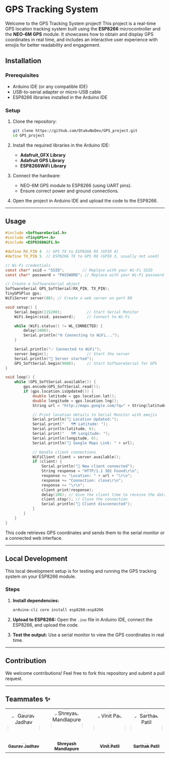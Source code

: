# GPS Tracking System

Welcome to the GPS Tracking System project! This project is a real-time GPS location tracking system built using the **ESP8266** microcontroller and the **NEO-6M GPS** module. It showcases how to obtain and display GPS coordinates in real time, and includes an interactive user experience with emojis for better readability and engagement.

## Installation

### Prerequisites
- Arduino IDE (or any compatible IDE)
- USB-to-serial adapter or micro-USB cable
- ESP8266 libraries installed in the Arduino IDE

### Setup

1. Clone the repository:
   ```bash
   git clone https://github.com/OtakuNoDev/GPS_project.git
   cd GPS_project
   ```

2. Install the required libraries in the Arduino IDE:
   - **Adafruit_GFX Library**
   - **Adafruit GPS Library**
   - **ESP8266WiFi Library**

3. Connect the hardware:
   - NEO-6M GPS module to ESP8266 (using UART pins).
   - Ensure correct power and ground connections.

4. Open the project in Arduino IDE and upload the code to the ESP8266.

---

## Usage

```c
#include <SoftwareSerial.h>
#include <TinyGPS++.h>
#include <ESP8266WiFi.h>

#define RX_PIN 4  // GPS TX to ESP8266 RX (GPIO 4)
#define TX_PIN 5  // ESP8266 TX to GPS RX (GPIO 3, usually not used)

// Wi-Fi credentials
const char* ssid = "SSID";        // Replace with your Wi-Fi SSID
const char* password = "PASSWORD"; // Replace with your Wi-Fi password

// Create a SoftwareSerial object
SoftwareSerial GPS_SoftSerial(RX_PIN, TX_PIN);
TinyGPSPlus gps;
WiFiServer server(80); // Create a web server on port 80

void setup() {
    Serial.begin(115200);           // Start Serial Monitor
    WiFi.begin(ssid, password);     // Connect to Wi-Fi

    while (WiFi.status() != WL_CONNECTED) {
        delay(1000);
        Serial.println("🌐 Connecting to WiFi...");
    }

    Serial.println("✅ Connected to WiFi");
    server.begin();                 // Start the server
    Serial.println("🚀 Server started");
    GPS_SoftSerial.begin(9600);     // Start SoftwareSerial for GPS
}

void loop() {
    while (GPS_SoftSerial.available()) {
        gps.encode(GPS_SoftSerial.read());
        if (gps.location.isUpdated()) {
            double latitude = gps.location.lat();
            double longitude = gps.location.lng();
            String url = "http://maps.google.com/?q=" + String(latitude, 6) + "," + String(longitude, 6);

            // Print location details to Serial Monitor with emojis
            Serial.println("📍 Location Updated:");
            Serial.print("   🗺️ Latitude: ");
            Serial.println(latitude, 6);
            Serial.print("   🗺️ Longitude: ");
            Serial.println(longitude, 6);
            Serial.println("🔗 Google Maps Link: " + url);

            // Handle client connections
            WiFiClient client = server.available();
            if (client) {
                Serial.println("🌟 New client connected");
                String response = "HTTP/1.1 302 Found\r\n";
                response += "Location: " + url + "\r\n";
                response += "Connection: close\r\n";
                response += "\r\n";
                client.print(response);
                delay(100); // Give the client time to receive the data
                client.stop(); // Close the connection
                Serial.println("👋 Client disconnected");
            }
        }
    }
}

```

This code retrieves GPS coordinates and sends them to the serial monitor or a connected web interface.

---

## Local Development

This local development setup is for testing and running the GPS tracking system on your ESP8266 module.

### Steps

1. **Install dependencies:**
   ```bash
   arduino-cli core install esp8266:esp8266
   ```

2. **Upload to ESP8266:**
   Open the `.ino` file in Arduino IDE, connect the ESP8266, and upload the code.

3. **Test the output:**
   Use a serial monitor to view the GPS coordinates in real time.

---

## Contribution

We welcome contributions! Feel free to fork this repository and submit a pull request.

---

## Teammates ✨

<div align="center">
  <table>
    <tr>
      <td align="center">
        <a href="https://github.com/OtakuNoDev">
          <img src="https://github.com/OtakuNoDev.png" width="100px" style="border-radius: 50%;" alt="Gaurav Jadhav"/><br />
          <sub><b>Gaurav Jadhav</b></sub>
        </a>
      </td>
      <td align="center">
        <a href="https://github.com/Yash-codes2024">
          <img src="https://github.com/Yash-codes2024.png" width="100px" style="border-radius: 50%;" alt="Shreyash Mandlapure"/><br />
          <sub><b>Shreyash Mandlapure</b></sub>
        </a>
      </td>
      <td align="center">
        <a href="https://github.com/Vinit1936">
          <img src="https://github.com/Vinit1936.png" width="100px" style="border-radius: 50%;" alt="Vinit Patil"/><br />
          <sub><b>Vinit Patil</b></sub>
        </a>
      </td>
      <td align="center">
        <a href="https://github.com/Sarthakpatil23">
          <img src="https://github.com/Sarthakpatil23.png" width="100px" style="border-radius: 50%;" alt="Sarthak Patil"/><br />
          <sub><b>Sarthak Patil</b></sub>
        </a>
      </td>
    </tr>
  </table>
</div>
